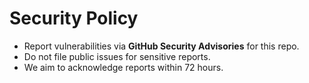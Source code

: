 # Security Policy

- Report vulnerabilities via **GitHub Security Advisories** for this repo.
- Do not file public issues for sensitive reports.
- We aim to acknowledge reports within 72 hours.
